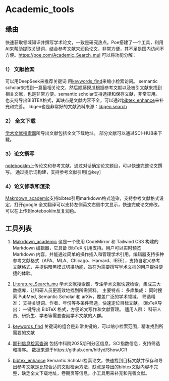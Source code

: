# Academic_tools
## 缘由
快速获取领域知识并撰写学术论文，一致是研究热点。Poe搭建了一个工具，利用AI来帮助提取关键词，结合参考文献来润色论文，非常方便，其不足是国内访问不方便。https://poe.com/Academic_Search_mul
可以将功能分解：
### 1） 文献检索
可以用DeepSeek来推荐关键词
用[keywords_find](./keywords_find.html)来缩小检索访问。
semantic scholar来找到一篇最相关论文，然后顺藤摸瓜根据参考文献以及被引文献来找到相关文献，也是非常方便。semantic scholar支持选择和保存文献，非常实用。也支持导出BIBTEX格式，其缺点是文献内容不全，可以通过[bibtex_enhance](./bibtex_enhance.html)来补充和完善。
libgen也是非常好的文献资料来源：[libgen search](./libgen_search.html)

### 2） 全文下载
[学术文献搜索器](./Academic_Search_mul.html)所导出文献包括全文下载地址。
部分文献可以通过SCI-HUB来下载。
### 3）论文撰写
[notebooklm](https://notebooklm.google.com/)上传论文和参考文献，通过对话确定论文题目，可以快速完整论文撰写。
通过提示词构建，支持参考文献引用[@key]
### 4）论文修改和渲染
[Makrdown_academic](./Academic_bibtex.html)支持bibtex引用markdown格式渲染，支持参考文献格式设定，打开google 全文翻译可以支持左侧英文右侧中文显示，快速完成论文修改。可以在上传到notebooklm反复润色。

## 工具列表

1. [Makrdown_academic](./Academic_bibtex.html)
   这是一个使用 CodeMirror 和 Tailwind CSS 构建的 Markdown 编辑器，它具备 BibTeX 引用支持。用户可以实时预览 Markdown 内容，并能通过简单的操作插入和管理学术引用。编辑器支持多种参考文献格式（APA、MLA、Chicago、Harvard、IEEE），支持自定义参考文献格式，并提供暗黑模式切换功能，旨在为需要撰写学术文档的用户提供便捷的体验。 

3. [Literature_Search_mu](./Academic_Search_mul.html)
学术文献搜索器，专注学术文献快速检索，集成三大数据库，让科研人员更高效地找到所需资料。
主要特点：
多库集成： 同时搜索 PubMed, Semantic Scholar 和 arXiv，覆盖广泛的学术领域。
筛选精准： 支持关键词、作者、年份等多条件筛选，快速定位目标文献。
BibTeX导出： 一键导出 BibTeX 格式，方便论文写作和文献管理。
适用人群： 科研人员、研究生、学者等需要查阅学术文献的人群。

3. [keywords_find](./keywords_find.html)
关键词的组合是非常关键的，可以缩小检索范围，精准找到所需要的文献

4. [期刊信息检索查询](./zkyfqv2.html)
包括中科院2025期刊分区信息，SCI指数信息，支持筛选和排序。
数据来源于https://github.com/hitfyd/ShowJCR

5. [bibtex_enhance](./bibtex_enhance.html)
Semantic Scholar检索论文，快速找到目标文献并保存和导出参考文献是比较合适的文献检索方法，缺点是导出的bibtex文献内容不完整，缺乏全文下载地址，卷期页等信息。小工具用来补充和完善文献。


 
